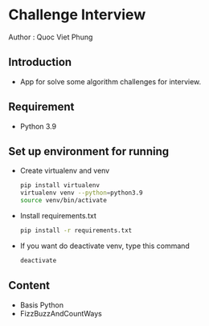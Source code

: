 Challenge Interview 
===================

Author : Quoc Viet Phung 

## Introduction
- App for solve some algorithm challenges for interview.

## Requirement
- Python 3.9

## Set up environment for running
- Create virtualenv and venv
    ```sh
    pip install virtualenv
    virtualenv venv --python=python3.9
    source venv/bin/activate
    ```
- Install requirements.txt
    ```sh
    pip install -r requirements.txt
    ```
- If you want do deactivate venv, type this command
  
    ```sh
    deactivate
    ```


## Content

- Basis Python 
- FizzBuzzAndCountWays
